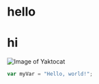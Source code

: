 # hello
# hi
![Image of Yaktocat](https://octodex.github.com/images/yaktocat.png)
``` javascript
var myVar = "Hello, world!";
```
